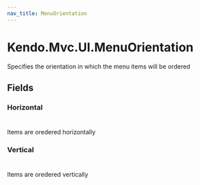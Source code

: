 ```yaml
---
nav_title: MenuOrientation
---
```


# Kendo.Mvc.UI.MenuOrientation
Specifies the orientation in which the menu items will be ordered


## Fields


### Horizontal
#
Items are oredered horizontally

### Vertical
#
Items are oredered vertically




